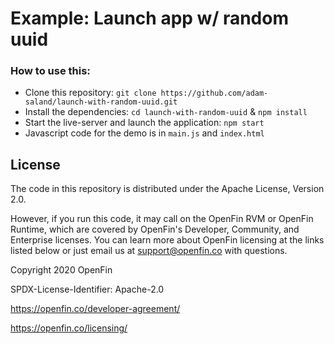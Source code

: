 # Example: Launch app w/ random uuid


### How to use this:

* Clone this repository: `git clone https://github.com/adam-saland/launch-with-random-uuid.git`
* Install the dependencies: `cd launch-with-random-uuid` & `npm install`
* Start the live-server and launch the application: `npm start`
* Javascript code for the demo is in `main.js` and `index.html`

## License
The code in this repository is distributed under the Apache License, Version 2.0.

However, if you run this code, it may call on the OpenFin RVM or OpenFin Runtime, which are covered by OpenFin's Developer, Community, and Enterprise licenses. You can learn more about OpenFin licensing at the links listed below or just email us at support@openfin.co with questions.

Copyright 2020 OpenFin

SPDX-License-Identifier: Apache-2.0

https://openfin.co/developer-agreement/

https://openfin.co/licensing/

